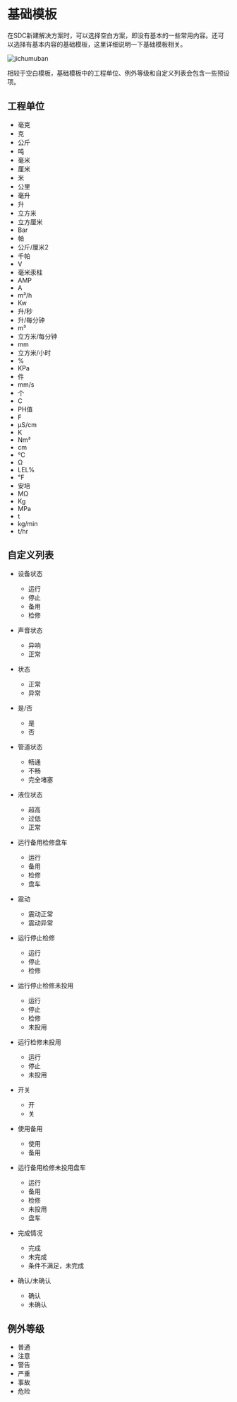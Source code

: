 # 基础模板

在SDC新建解决方案时，可以选择空白方案，即没有基本的一些常用内容。还可以选择有基本内容的基础模板，这里详细说明一下基础模板相关。

![jichumuban](./images/jichumuban.png)

相较于空白模板，基础模板中的工程单位、例外等级和自定义列表会包含一些预设项。

## 工程单位

* 毫克
* 克
* 公斤
* 吨
* 毫米
* 厘米
* 米
* 公里
* 毫升
* 升
* 立方米
* 立方厘米
* Bar
* 帕
* 公斤/厘米2
* 千帕
* V
* 毫米汞柱
* AMP
* A
* m³/h
* Kw
* 升/秒
* 升/每分钟
* m³
* 立方米/每分钟
* mm
* 立方米/小时
* %
* KPa
* 件
* mm/s
* 个
* C
* PH值
* F
* µS/cm
* K
* Nm³
* cm
* ℃
* Ω
* LEL%
* ℉
* 安培
* MΩ
* Kg
* MPa
* t
* kg/min
* t/hr

## 自定义列表

* 设备状态  
  * 运行
  * 停止
  * 备用
  * 检修

* 声音状态
  * 异响
  * 正常

* 状态
  * 正常
  * 异常

* 是/否
  * 是
  * 否

* 管道状态
  * 畅通
  * 不畅
  * 完全堵塞

* 液位状态
  * 超高
  * 过低
  * 正常

* 运行备用检修盘车
  * 运行
  * 备用
  * 检修
  * 盘车

* 震动
  * 震动正常
  * 震动异常

* 运行停止检修
  * 运行
  * 停止
  * 检修

* 运行停止检修未投用
  * 运行
  * 停止
  * 检修
  * 未投用

* 运行检修未投用
  * 运行
  * 停止
  * 未投用

* 开关
  * 开
  * 关

* 使用备用
  * 使用
  * 备用

* 运行备用检修未投用盘车
  * 运行
  * 备用
  * 检修
  * 未投用
  * 盘车

* 完成情况
  * 完成
  * 未完成
  * 条件不满足，未完成

* 确认/未确认
  * 确认
  * 未确认

## 例外等级

* 普通
* 注意
* 警告
* 严重
* 事故
* 危险